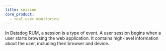 ```yaml
---
title: session
core_product:
  - real user monitoring
---
```

In Datadog RUM, a session is a type of event. A user session begins when a user starts browsing the web application. It contains high-level information about the user, including their browser and device.